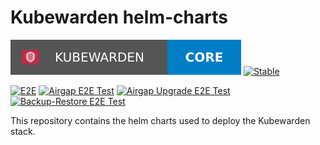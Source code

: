# Kubewarden helm-charts
[![Kubewarden Core Repository](https://github.com/kubewarden/community/blob/main/badges/kubewarden-core.svg)](https://github.com/kubewarden/community/blob/main/REPOSITORIES.md#core-scope)
[![Stable](https://img.shields.io/badge/status-stable-brightgreen?style=for-the-badge)](https://github.com/kubewarden/community/blob/main/REPOSITORIES.md#stable)

[![E2E](https://github.com/kubewarden/helm-charts/actions/workflows/e2e-tests.yml/badge.svg?event=schedule)](https://github.com/kubewarden/helm-charts/actions/workflows/e2e-tests.yml?query=event%3Aschedule)
[![Airgap E2E Test](https://github.com/kubewarden/helm-charts/actions/workflows/e2e-airgap.yml/badge.svg?event=schedule)](https://github.com/kubewarden/helm-charts/actions/workflows/e2e-airgap.yml?query=event%3Aschedule)
[![Airgap Upgrade E2E Test](https://github.com/kubewarden/helm-charts/actions/workflows/e2e-airgap-upgrade.yml/badge.svg?event=schedule)](https://github.com/kubewarden/helm-charts/actions/workflows/e2e-airgap-upgrade.yml?query=event%3Aschedule)
[![Backup-Restore E2E Test](https://github.com/kubewarden/helm-charts/actions/workflows/e2e-backup-restore.yml/badge.svg?event=schedule)](https://github.com/kubewarden/helm-charts/actions/workflows/e2e-backup-restore.yml?query=event%3Aschedule)

This repository contains the helm charts used to deploy the Kubewarden stack.

